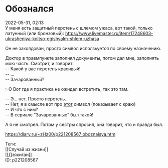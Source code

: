 Обознался
==========

   
 2022-05-31, 02:13   
  У меня есть защитный перстень с шлемом ужаса, вот такой, только латунный (или бронзовый): <https://www.livemaster.ru/item/17248603-ukrasheniya-koltso-egishyalm-shlem-uzhasa>   
   
 Он не заколдован, просто символ исползьуется по своему назначению.   
   
 Доктор в травмпункте заполнял документы, потом дал мне, заполнять мою часть. Смотрит, и говорит:   
 -- Какой у вас перстень красивый!   
 -- ...   
 -- Зачарованный?   
   
 :-О Вот где я практика не ожидал встретить, так это там.   
   
 -- Э... нет. Просто перстень.   
 -- Нет, я в смысле вот про  [этот](https://ru.wikipedia.org/wiki/%D0%A2%D1%80%D0%B8%D0%BA%D0%B2%D0%B5%D1%82%D1%80)  символ (показывает с краю)   
 -- И что с ним?   
 -- В сериале "Зачарованные" был такой!   
   
 А я не смотрел. Потом у сестры спросил, она говорит, что и правда был.   
    
 <https://diary.ru/~zHz00/p221208567_oboznalsya.htm>   
   
 Теги:   
 [[Случай из жизни]]   
 [[Дзякиган]]   
 ID: p221208567